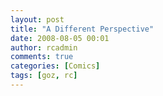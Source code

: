 ```yaml
---
layout: post
title: "A Different Perspective"
date: 2008-08-05 00:01
author: rcadmin
comments: true
categories: [Comics]
tags: [goz, rc]
---
```

<a href="http://bitsmack.com/wp/2008/08/05/a-different-perspective"><img src="http://bitsmack.com/wp/wp-content/uploads/2008/08/20080805.jpg" alt="" title="After this RC started a story with 'back in my day' and then exclaimed 'oh no it's starting already!'" class="alignnone size-full wp-image-1430" /></a>
